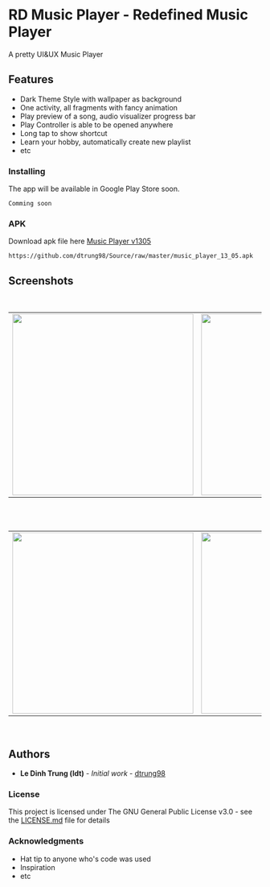 # RD Music Player - Redefined Music Player
A pretty UI&UX Music Player

## Features
* Dark Theme Style with wallpaper as background
* One activity, all fragments with fancy animation
* Play preview of a song, audio visualizer progress bar
* Play Controller is able to be opened anywhere
* Long tap to show shortcut
* Learn your hobby, automatically create new playlist
* etc

### Installing
The app will be available in Google Play Store soon.
```
Comming soon
```
### APK
Download apk file here [Music Player v1305](https://github.com/dtrung98/Source/raw/master/music_player_13_05.apk)
```
https://github.com/dtrung98/Source/raw/master/music_player_13_05.apk
```
## Screenshots
</br>
<div align="center">
   <table align="center" border="0" >
  <tr>
    <td>
<img width="360"
src="https://user-images.githubusercontent.com/33343210/57590440-f97e8880-7555-11e9-8752-de58c3661f30.png"/>
       <td><img width="360"
src="https://user-images.githubusercontent.com/33343210/54081299-34392a00-4335-11e9-82ef-dcbaea8defdb.png"/>
    </td>
     <td> <img width="360"
src="https://user-images.githubusercontent.com/33343210/54081062-97748d80-4330-11e9-9dcb-7b1eb13149d6.png"/></td>
  </table>
  </div>
</br>
<div align="center">
  <table align="center" border="0" >
  <tr>
    <td> <img width="360"
src="https://user-images.githubusercontent.com/33343210/54081173-dc012880-4332-11e9-982b-08458ad1f4ae.png"/></td>
     <td> <img width="360"
src="https://user-images.githubusercontent.com/33343210/57590480-406c7e00-7556-11e9-8af3-b8234faffa84.png"/></td>
     <td> <img width="360"
src="https://user-images.githubusercontent.com/33343210/57590345-5b8abe00-7555-11e9-99bb-0a00cc66fbca.png"/></td>
  </tr>
</table>
  </div>
</br>

## Authors

* **Le Dinh Trung (ldt)** - *Initial work* - [dtrung98](https://github.com/dtrung98)


### License

This project is licensed under The GNU General Public License v3.0 - see the [LICENSE.md](/LICENSE) file for details

### Acknowledgments

* Hat tip to anyone who's code was used
* Inspiration
* etc

